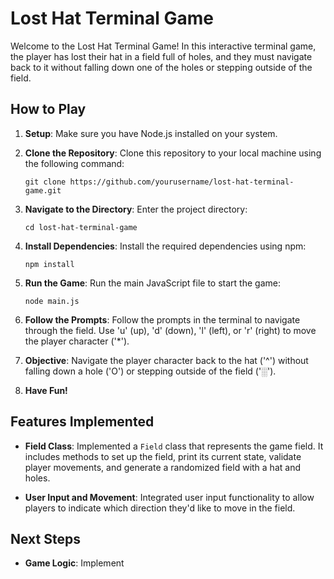 # Lost Hat Terminal Game

Welcome to the Lost Hat Terminal Game! In this interactive terminal game, the player has lost their hat in a field full of holes, and they must navigate back to it without falling down one of the holes or stepping outside of the field.

## How to Play

1. **Setup**: Make sure you have Node.js installed on your system.

2. **Clone the Repository**: Clone this repository to your local machine using the following command:

    ```
    git clone https://github.com/yourusername/lost-hat-terminal-game.git
    ```

3. **Navigate to the Directory**: Enter the project directory:

    ```
    cd lost-hat-terminal-game
    ```

4. **Install Dependencies**: Install the required dependencies using npm:

    ```
    npm install
    ```

5. **Run the Game**: Run the main JavaScript file to start the game:

    ```
    node main.js
    ```

6. **Follow the Prompts**: Follow the prompts in the terminal to navigate through the field. Use 'u' (up), 'd' (down), 'l' (left), or 'r' (right) to move the player character ('*').

7. **Objective**: Navigate the player character back to the hat ('^') without falling down a hole ('O') or stepping outside of the field ('░').

8. **Have Fun!**

## Features Implemented

- **Field Class**: Implemented a `Field` class that represents the game field. It includes methods to set up the field, print its current state, validate player movements, and generate a randomized field with a hat and holes.

- **User Input and Movement**: Integrated user input functionality to allow players to indicate which direction they'd like to move in the field.

## Next Steps

- **Game Logic**: Implement
